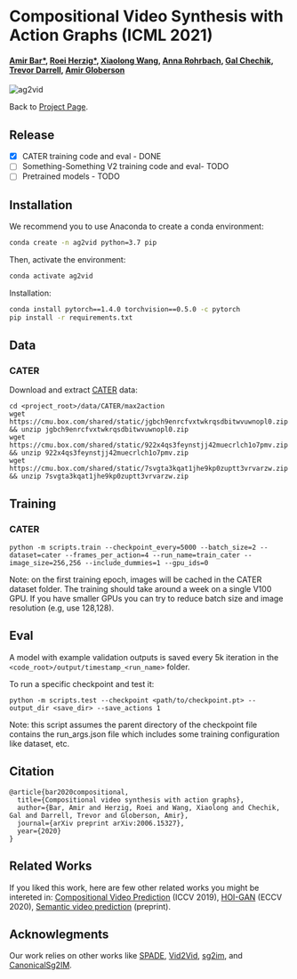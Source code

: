 # Compositional Video Synthesis with Action Graphs (ICML 2021)
#### [Amir Bar*](https://amirbar.net), [Roei Herzig*](https://roeiherz.github.io/), [Xiaolong Wang](https://xiaolonw.github.io/), [Anna Rohrbach](https://anna-rohrbach.net/), [Gal Chechik](https://https://chechiklab.biu.ac.il/), [Trevor Darrell](https://people.eecs.berkeley.edu/~trevor/), [Amir Globerson](http://www.cs.tau.ac.il/~gamir/)
![ag2vid](https://roeiherz.github.io/AG2Video/data/videos/seque.gif)

Back to [Project Page](https://roeiherz.github.io/AG2Video).

## Release
- [x] CATER training code and eval - DONE
- [ ] Something-Something V2 training code and eval- TODO
- [ ] Pretrained models - TODO

## Installation
We recommend you to use Anaconda to create a conda environment:
```bash
conda create -n ag2vid python=3.7 pip
```
Then, activate the environment:
```bash
conda activate ag2vid
```
Installation:
```bash
conda install pytorch==1.4.0 torchvision==0.5.0 -c pytorch
pip install -r requirements.txt
```

## Data
### CATER
Download and extract [CATER](https://github.com/rohitgirdhar/CATER/blob/master/generate/README.md#direct-links) data:
```
cd <project_root>/data/CATER/max2action
wget https://cmu.box.com/shared/static/jgbch9enrcfvxtwkrqsdbitwvuwnopl0.zip && unzip jgbch9enrcfvxtwkrqsdbitwvuwnopl0.zip
wget https://cmu.box.com/shared/static/922x4qs3feynstjj42muecrlch1o7pmv.zip && unzip 922x4qs3feynstjj42muecrlch1o7pmv.zip
wget https://cmu.box.com/shared/static/7svgta3kqat1jhe9kp0zuptt3vrvarzw.zip && unzip 7svgta3kqat1jhe9kp0zuptt3vrvarzw.zip
```

## Training
### CATER
```
python -m scripts.train --checkpoint_every=5000 --batch_size=2 --dataset=cater --frames_per_action=4 --run_name=train_cater --image_size=256,256 --include_dummies=1 --gpu_ids=0
```
Note: on the first training epoch, images will be cached in the CATER dataset folder. The training should take around a week on a single V100 GPU. If you have smaller GPUs you can try to reduce batch size and image resolution (e.g, use 128,128).  

## Eval
A model with example validation outputs is saved every 5k iteration in the ```<code_root>/output/timestamp_<run_name>``` folder.

To run a specific checkpoint and test it:
```
python -m scripts.test --checkpoint <path/to/checkpoint.pt> --output_dir <save_dir> --save_actions 1
```
Note: this script assumes the parent directory of the checkpoint file contains the run_args.json file which includes some training configuration like dataset, etc.  

## Citation
```
@article{bar2020compositional,
  title={Compositional video synthesis with action graphs},
  author={Bar, Amir and Herzig, Roei and Wang, Xiaolong and Chechik, Gal and Darrell, Trevor and Globerson, Amir},
  journal={arXiv preprint arXiv:2006.15327},
  year={2020}
}
```

## Related Works
If you liked this work, here are few other related works you might be intereted in: [Compositional Video Prediction](https://judyye.github.io/CVP/) (ICCV 2019), [HOI-GAN](https://www.sfu.ca/~mnawhal/projects/zs_hoi_generation.html) (ECCV 2020), [Semantic video prediction](https://iccv-mac.github.io/MAC/) (preprint).  


## Acknowlegments
Our work relies on other works like [SPADE](https://nvlabs.github.io/SPADE/), [Vid2Vid](https://github.com/NVIDIA/vid2vid), [sg2im](https://arxiv.org/abs/1804.01622), and [CanonicalSg2IM](https://arxiv.org/abs/1912.07414).

